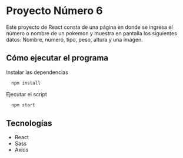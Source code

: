 # Proyecto Número 6

Este proyecto de React consta de una página en donde se ingresa el número o nombre de un pokemon y muestra en pantalla los siguientes datos: Nombre, número, tipo, peso, altura y una imágen.

## Cómo ejecutar el programa

Instalar las dependencias

```bash
  npm install
```

Ejecutar el script

```bash
  npm start
```

## Tecnologías

- React
- Sass
- Axios

